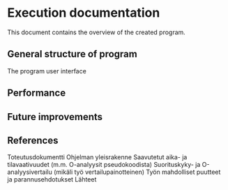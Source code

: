 # Execution documentation

This document contains the overview of the created program.

## General structure of program

The program user interface 

## Performance

## Future improvements

## References



Toteutusdokumentti
Ohjelman yleisrakenne
Saavutetut aika- ja tilavaativuudet (m.m. O-analyysit pseudokoodista)
Suorituskyky- ja O-analyysivertailu (mikäli työ vertailupainotteinen)
Työn mahdolliset puutteet ja parannusehdotukset
Lähteet
